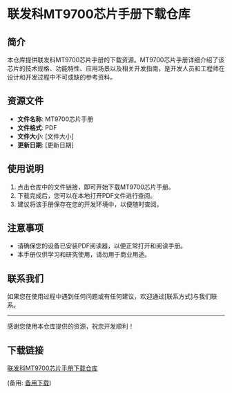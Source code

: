# 联发科MT9700芯片手册下载仓库

## 简介
本仓库提供联发科MT9700芯片手册的下载资源。MT9700芯片手册详细介绍了该芯片的技术规格、功能特性、应用场景以及相关开发指南，是开发人员和工程师在设计和开发过程中不可或缺的参考资料。

## 资源文件
- **文件名称**: MT9700芯片手册
- **文件格式**: PDF
- **文件大小**: [文件大小]
- **更新日期**: [更新日期]

## 使用说明
1. 点击仓库中的文件链接，即可开始下载MT9700芯片手册。
2. 下载完成后，您可以在本地打开PDF文件进行查阅。
3. 建议将该手册保存在您的开发环境中，以便随时查阅。

## 注意事项
- 请确保您的设备已安装PDF阅读器，以便正常打开和阅读手册。
- 本手册仅供学习和研究使用，请勿用于商业用途。

## 联系我们
如果您在使用过程中遇到任何问题或有任何建议，欢迎通过[联系方式]与我们联系。

---

感谢您使用本仓库提供的资源，祝您开发顺利！

## 下载链接
[联发科MT9700芯片手册下载仓库](https://pan.quark.cn/s/df191e660cd7) 

(备用: [备用下载](https://pan.baidu.com/s/1ASplqWCKKALqFvJES2do1A?pwd=1234))
